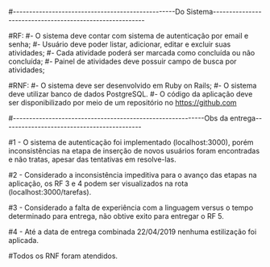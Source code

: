 #--------------------------------------------------Do Sistema---------------------------------------------------------

#RF:
#- O sistema deve contar com sistema de autenticação por email e senha;
#- Usuário deve poder listar, adicionar, editar e excluir suas atividades;
#- Cada atividade poderá ser marcada como concluída ou não concluída;
#- Painel de atividades deve possuir campo de busca por atividades;

#RNF:
#- O sistema deve ser desenvolvido em Ruby on Rails;
#- O sistema deve utilizar banco de dados PostgreSQL.
#- O código da aplicação deve ser disponibilizado por meio de um repositório no https://github.com

#-----------------------------------------------------------Obs da entrega-------------------------------------------

#1 - O sistema de autenticação foi implementado (localhost:3000), porém inconsistências na etapa de inserção de novos usuários foram encontradas e não tratas, apesar das tentativas em resolve-las.

#2 - Considerado a inconsistência impeditiva para o avanço das etapas na aplicação, os RF 3 e 4 podem ser visualizados na rota (localhost:3000/tarefas).

#3 - Considerado a falta de experiência com a linguagem versus o tempo determinado para entrega, não obtive exito para entregar o RF 5.

#4 - Até a data de entrega combinada 22/04/2019 nenhuma estilização foi aplicada. 

#Todos os RNF foram atendidos.
